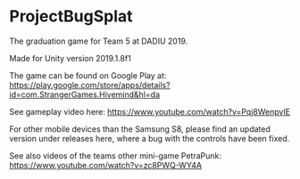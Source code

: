 # ProjectBugSplat
The graduation game for Team 5 at DADIU 2019.

Made for Unity version 2019.1.8f1

The game can be found on Google Play at: https://play.google.com/store/apps/details?id=com.StrangerGames.Hivemind&hl=da

See gameplay video here: https://www.youtube.com/watch?v=Pqj8WenpvIE

For other mobile devices than the Samsung S8, please find an updated version under releases here, where a bug with the controls have been fixed.

See also videos of the teams other mini-game PetraPunk: https://www.youtube.com/watch?v=zc8PWQ-WY4A

